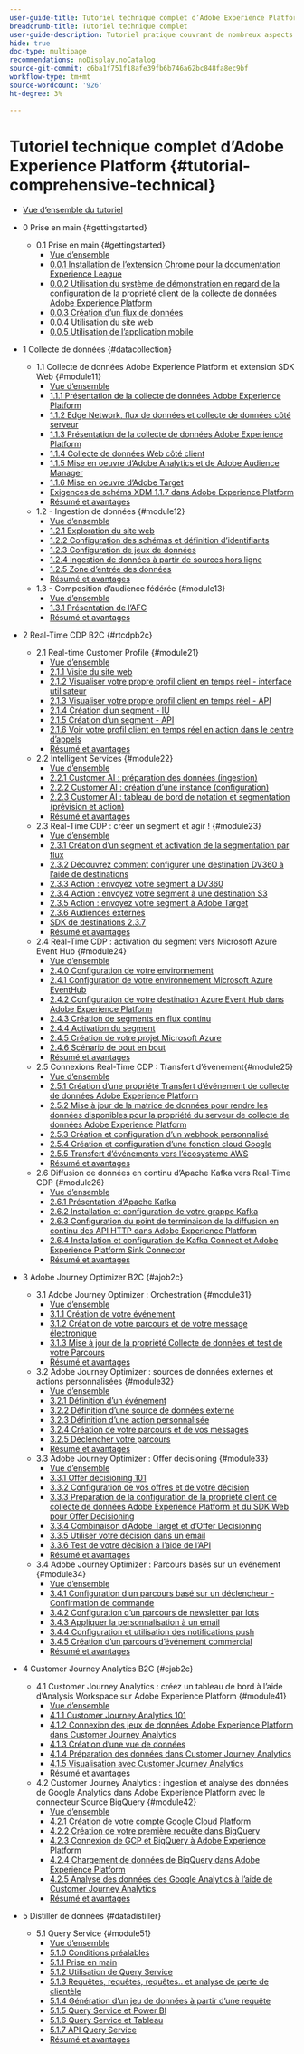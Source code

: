 ```yaml
---
user-guide-title: Tutoriel technique complet d’Adobe Experience Platform
breadcrumb-title: Tutoriel technique complet
user-guide-description: Tutoriel pratique couvrant de nombreux aspects de Adobe Experience Platform, y compris les connexions à des systèmes tiers.
hide: true
doc-type: multipage
recommendations: noDisplay,noCatalog
source-git-commit: c6ba1f751f18afe39fb6b746a62bc848fa8ec9bf
workflow-type: tm+mt
source-wordcount: '926'
ht-degree: 3%

---
```



# Tutoriel technique complet d’Adobe Experience Platform {#tutorial-comprehensive-technical}

+ [Vue d’ensemble du tutoriel](/help/tutorial-comprehensive-technical/overview.md)

+ 0 Prise en main {#gettingstarted}
   + 0.1 Prise en main {#gettingstarted}
      + [Vue d’ensemble](/help/tutorial-comprehensive-technical/modules/gettingstarted/gettingstarted/getting-started.md)
      + [0.0.1 Installation de l’extension Chrome pour la documentation Experience League](/help/tutorial-comprehensive-technical/modules/gettingstarted/gettingstarted/ex1.md)
      + [0.0.2 Utilisation du système de démonstration en regard de la configuration de la propriété client de la collecte de données Adobe Experience Platform](/help/tutorial-comprehensive-technical/modules/gettingstarted/gettingstarted/ex2.md)
      + [0.0.3 Création d’un flux de données](/help/tutorial-comprehensive-technical/modules/gettingstarted/gettingstarted/ex3.md)
      + [0.0.4 Utilisation du site web](/help/tutorial-comprehensive-technical/modules/gettingstarted/gettingstarted/ex4.md)
      + [0.0.5 Utilisation de l’application mobile](/help/tutorial-comprehensive-technical/modules/gettingstarted/gettingstarted/ex5.md)

+ 1 Collecte de données {#datacollection}
   + 1.1 Collecte de données Adobe Experience Platform et extension SDK Web {#module11}
      + [Vue d’ensemble](/help/tutorial-comprehensive-technical/modules/datacollection/module1.1/data-ingestion-launch-web-sdk.md)
      + [1.1.1 Présentation de la collecte de données Adobe Experience Platform](/help/tutorial-comprehensive-technical/modules/datacollection/module1.1/ex1.md)
      + [1.1.2 Edge Network, flux de données et collecte de données côté serveur](/help/tutorial-comprehensive-technical/modules/datacollection/module1.1/ex2.md)
      + [1.1.3 Présentation de la collecte de données Adobe Experience Platform](/help/tutorial-comprehensive-technical/modules/datacollection/module1.1/ex3.md)
      + [1.1.4 Collecte de données Web côté client](/help/tutorial-comprehensive-technical/modules/datacollection/module1.1/ex4.md)
      + [1.1.5 Mise en oeuvre d’Adobe Analytics et de Adobe Audience Manager](/help/tutorial-comprehensive-technical/modules/datacollection/module1.1/ex5.md)
      + [1.1.6 Mise en oeuvre d’Adobe Target](/help/tutorial-comprehensive-technical/modules/datacollection/module1.1/ex6.md)
      + [Exigences de schéma XDM 1.1.7 dans Adobe Experience Platform](/help/tutorial-comprehensive-technical/modules/datacollection/module1.1/ex7.md)
      + [Résumé et avantages](/help/tutorial-comprehensive-technical/modules/datacollection/module1.1/summary.md)
   + 1.2 - Ingestion de données {#module12}
      + [Vue d’ensemble](/help/tutorial-comprehensive-technical/modules/datacollection/module1.2/data-ingestion.md)
      + [1.2.1 Exploration du site web](/help/tutorial-comprehensive-technical/modules/datacollection/module1.2/ex1.md)
      + [1.2.2 Configuration des schémas et définition d’identifiants](/help/tutorial-comprehensive-technical/modules/datacollection/module1.2/ex2.md)
      + [1.2.3 Configuration de jeux de données](/help/tutorial-comprehensive-technical/modules/datacollection/module1.2/ex3.md)
      + [1.2.4 Ingestion de données à partir de sources hors ligne](/help/tutorial-comprehensive-technical/modules/datacollection/module1.2/ex4.md)
      + [1.2.5 Zone d’entrée des données](/help/tutorial-comprehensive-technical/modules/datacollection/module1.2/ex5.md)
      + [Résumé et avantages](/help/tutorial-comprehensive-technical/modules/datacollection/module1.2/summary.md)
   + 1.3 - Composition d’audience fédérée {#module13}
      + [Vue d’ensemble](/help/tutorial-comprehensive-technical/modules/datacollection/module1.3/fac.md)
      + [1.3.1 Présentation de l’AFC](/help/tutorial-comprehensive-technical/modules/datacollection/module1.3/ex1.md)
      + [Résumé et avantages](/help/tutorial-comprehensive-technical/modules/datacollection/module1.3/summary.md)

+ 2 Real-Time CDP B2C {#rtcdpb2c}
   + 2.1 Real-time Customer Profile {#module21}
      + [Vue d’ensemble](/help/tutorial-comprehensive-technical/modules/rtcdp-b2c/module2.1/real-time-customer-profile.md)
      + [2.1.1 Visite du site web](/help/tutorial-comprehensive-technical/modules/rtcdp-b2c/module2.1/ex1.md)
      + [2.1.2 Visualiser votre propre profil client en temps réel - interface utilisateur](/help/tutorial-comprehensive-technical/modules/rtcdp-b2c/module2.1/ex2.md)
      + [2.1.3 Visualiser votre propre profil client en temps réel - API](/help/tutorial-comprehensive-technical/modules/rtcdp-b2c/module2.1/ex3.md)
      + [2.1.4 Création d’un segment - IU](/help/tutorial-comprehensive-technical/modules/rtcdp-b2c/module2.1/ex4.md)
      + [2.1.5 Création d’un segment - API](/help/tutorial-comprehensive-technical/modules/rtcdp-b2c/module2.1/ex5.md)
      + [2.1.6 Voir votre profil client en temps réel en action dans le centre d’appels](/help/tutorial-comprehensive-technical/modules/rtcdp-b2c/module2.1/ex6.md)
      + [Résumé et avantages](/help/tutorial-comprehensive-technical/modules/rtcdp-b2c/module2.1/summary.md)
   + 2.2 Intelligent Services {#module22}
      + [Vue d’ensemble](/help/tutorial-comprehensive-technical/modules/rtcdp-b2c/module2.2/intelligent-services.md)
      + [2.2.1 Customer AI : préparation des données (ingestion)](/help/tutorial-comprehensive-technical/modules/rtcdp-b2c/module2.2/ex1.md)
      + [2.2.2 Customer AI : création d’une instance (configuration)](/help/tutorial-comprehensive-technical/modules/rtcdp-b2c/module2.2/ex2.md)
      + [2.2.3 Customer AI : tableau de bord de notation et segmentation (prévision et action)](/help/tutorial-comprehensive-technical/modules/rtcdp-b2c/module2.2/ex3.md)
      + [Résumé et avantages](/help/tutorial-comprehensive-technical/modules/rtcdp-b2c/module2.2/summary.md)
   + 2.3 Real-Time CDP : créer un segment et agir ! {#module23}
      + [Vue d’ensemble](/help/tutorial-comprehensive-technical/modules/rtcdp-b2c/module2.3/real-time-cdp-build-a-segment-take-action.md)
      + [2.3.1 Création d’un segment et activation de la segmentation par flux](/help/tutorial-comprehensive-technical/modules/rtcdp-b2c/module2.3/ex1.md)
      + [2.3.2 Découvrez comment configurer une destination DV360 à l’aide de destinations](/help/tutorial-comprehensive-technical/modules/rtcdp-b2c/module2.3/ex2.md)
      + [2.3.3 Action : envoyez votre segment à DV360](/help/tutorial-comprehensive-technical/modules/rtcdp-b2c/module2.3/ex3.md)
      + [2.3.4 Action : envoyez votre segment à une destination S3](/help/tutorial-comprehensive-technical/modules/rtcdp-b2c/module2.3/ex4.md)
      + [2.3.5 Action : envoyez votre segment à Adobe Target](/help/tutorial-comprehensive-technical/modules/rtcdp-b2c/module2.3/ex5.md)
      + [2.3.6 Audiences externes](/help/tutorial-comprehensive-technical/modules/rtcdp-b2c/module2.3/ex6.md)
      + [SDK de destinations 2.3.7](/help/tutorial-comprehensive-technical/modules/rtcdp-b2c/module2.3/ex7.md)
      + [Résumé et avantages](/help/tutorial-comprehensive-technical/modules/rtcdp-b2c/module2.3/summary.md)
   + 2.4 Real-Time CDP : activation du segment vers Microsoft Azure Event Hub {#module24}
      + [Vue d’ensemble](/help/tutorial-comprehensive-technical/modules/rtcdp-b2c/module2.4/segment-activation-microsoft-azure-eventhub.md)
      + [2.4.0 Configuration de votre environnement](/help/tutorial-comprehensive-technical/modules/rtcdp-b2c/module2.4/ex0.md)
      + [2.4.1 Configuration de votre environnement Microsoft Azure EventHub](/help/tutorial-comprehensive-technical/modules/rtcdp-b2c/module2.4/ex1.md)
      + [2.4.2 Configuration de votre destination Azure Event Hub dans Adobe Experience Platform](/help/tutorial-comprehensive-technical/modules/rtcdp-b2c/module2.4/ex2.md)
      + [2.4.3 Création de segments en flux continu](/help/tutorial-comprehensive-technical/modules/rtcdp-b2c/module2.4/ex3.md)
      + [2.4.4 Activation du segment](/help/tutorial-comprehensive-technical/modules/rtcdp-b2c/module2.4/ex4.md)
      + [2.4.5 Création de votre projet Microsoft Azure](/help/tutorial-comprehensive-technical/modules/rtcdp-b2c/module2.4/ex5.md)
      + [2.4.6 Scénario de bout en bout](/help/tutorial-comprehensive-technical/modules/rtcdp-b2c/module2.4/ex6.md)
      + [Résumé et avantages](/help/tutorial-comprehensive-technical/modules/rtcdp-b2c/module2.4/summary.md)
   + 2.5 Connexions Real-Time CDP : Transfert d’événement{#module25}
      + [Vue d’ensemble](/help/tutorial-comprehensive-technical/modules/rtcdp-b2c/module2.5/aep-data-collection-ssf.md)
      + [2.5.1 Création d’une propriété Transfert d’événement de collecte de données Adobe Experience Platform](/help/tutorial-comprehensive-technical/modules/rtcdp-b2c/module2.5/ex1.md)
      + [2.5.2 Mise à jour de la matrice de données pour rendre les données disponibles pour la propriété du serveur de collecte de données Adobe Experience Platform](/help/tutorial-comprehensive-technical/modules/rtcdp-b2c/module2.5/ex2.md)
      + [2.5.3 Création et configuration d’un webhook personnalisé](/help/tutorial-comprehensive-technical/modules/rtcdp-b2c/module2.5/ex3.md)
      + [2.5.4 Création et configuration d’une fonction cloud Google](/help/tutorial-comprehensive-technical/modules/rtcdp-b2c/module2.5/ex4.md)
      + [2.5.5 Transfert d’événements vers l’écosystème AWS](/help/tutorial-comprehensive-technical/modules/rtcdp-b2c/module2.5/ex5.md)
      + [Résumé et avantages](/help/tutorial-comprehensive-technical/modules/rtcdp-b2c/module2.5/summary.md)
   + 2.6 Diffusion de données en continu d’Apache Kafka vers Real-Time CDP {#module26}
      + [Vue d’ensemble](/help/tutorial-comprehensive-technical/modules/rtcdp-b2c/module2.6/aep-apache-kafka.md)
      + [2.6.1 Présentation d’Apache Kafka](/help/tutorial-comprehensive-technical/modules/rtcdp-b2c/module2.6/ex1.md)
      + [2.6.2 Installation et configuration de votre grappe Kafka](/help/tutorial-comprehensive-technical/modules/rtcdp-b2c/module2.6/ex2.md)
      + [2.6.3 Configuration du point de terminaison de la diffusion en continu des API HTTP dans Adobe Experience Platform](/help/tutorial-comprehensive-technical/modules/rtcdp-b2c/module2.6/ex3.md)
      + [2.6.4 Installation et configuration de Kafka Connect et Adobe Experience Platform Sink Connector](/help/tutorial-comprehensive-technical/modules/rtcdp-b2c/module2.6/ex4.md)
      + [Résumé et avantages](/help/tutorial-comprehensive-technical/modules/rtcdp-b2c/module2.6/summary.md)

+ 3 Adobe Journey Optimizer B2C {#ajob2c}
   + 3.1 Adobe Journey Optimizer : Orchestration {#module31}
      + [Vue d’ensemble](/help/tutorial-comprehensive-technical/modules/ajo-b2c/module3.1/journey-orchestration-create-account.md)
      + [3.1.1 Création de votre événement](/help/tutorial-comprehensive-technical/modules/ajo-b2c/module3.1/ex1.md)
      + [3.1.2 Création de votre parcours et de votre message électronique](/help/tutorial-comprehensive-technical/modules/ajo-b2c/module3.1/ex2.md)
      + [3.1.3 Mise à jour de la propriété Collecte de données et test de votre Parcours](/help/tutorial-comprehensive-technical/modules/ajo-b2c/module3.1/ex3.md)
      + [Résumé et avantages](/help/tutorial-comprehensive-technical/modules/ajo-b2c/module3.1/summary.md)
   + 3.2 Adobe Journey Optimizer : sources de données externes et actions personnalisées {#module32}
      + [Vue d’ensemble](/help/tutorial-comprehensive-technical/modules/ajo-b2c/module3.2/journey-orchestration-external-weather-api-sms.md)
      + [3.2.1 Définition d’un événement](/help/tutorial-comprehensive-technical/modules/ajo-b2c/module3.2/ex1.md)
      + [3.2.2 Définition d’une source de données externe](/help/tutorial-comprehensive-technical/modules/ajo-b2c/module3.2/ex2.md)
      + [3.2.3 Définition d’une action personnalisée](/help/tutorial-comprehensive-technical/modules/ajo-b2c/module3.2/ex3.md)
      + [3.2.4 Création de votre parcours et de vos messages](/help/tutorial-comprehensive-technical/modules/ajo-b2c/module3.2/ex4.md)
      + [3.2.5 Déclencher votre parcours](/help/tutorial-comprehensive-technical/modules/ajo-b2c/module3.2/ex5.md)
      + [Résumé et avantages](/help/tutorial-comprehensive-technical/modules/ajo-b2c/module3.2/summary.md)
   + 3.3 Adobe Journey Optimizer : Offer decisioning {#module33}
      + [Vue d’ensemble](/help/tutorial-comprehensive-technical/modules/ajo-b2c/module3.3/offer-decisioning.md)
      + [3.3.1 Offer decisioning 101](/help/tutorial-comprehensive-technical/modules/ajo-b2c/module3.3/ex1.md)
      + [3.3.2 Configuration de vos offres et de votre décision](/help/tutorial-comprehensive-technical/modules/ajo-b2c/module3.3/ex2.md)
      + [3.3.3 Préparation de la configuration de la propriété client de collecte de données Adobe Experience Platform et du SDK Web pour Offer Decisioning](/help/tutorial-comprehensive-technical/modules/ajo-b2c/module3.3/ex3.md)
      + [3.3.4 Combinaison d’Adobe Target et d’Offer Decisioning](/help/tutorial-comprehensive-technical/modules/ajo-b2c/module3.3/ex4.md)
      + [3.3.5 Utiliser votre décision dans un email](/help/tutorial-comprehensive-technical/modules/ajo-b2c/module3.3/ex5.md)
      + [3.3.6 Test de votre décision à l’aide de l’API](/help/tutorial-comprehensive-technical/modules/ajo-b2c/module3.3/ex6.md)
      + [Résumé et avantages](/help/tutorial-comprehensive-technical/modules/ajo-b2c/module3.3/summary.md)
   + 3.4 Adobe Journey Optimizer : Parcours basés sur un événement {#module34}
      + [Vue d’ensemble](/help/tutorial-comprehensive-technical/modules/ajo-b2c/module3.4/journeyoptimizer.md)
      + [3.4.1 Configuration d’un parcours basé sur un déclencheur - Confirmation de commande](/help/tutorial-comprehensive-technical/modules/ajo-b2c/module3.4/ex1.md)
      + [3.4.2 Configuration d’un parcours de newsletter par lots](/help/tutorial-comprehensive-technical/modules/ajo-b2c/module3.4/ex2.md)
      + [3.4.3 Appliquer la personnalisation à un email](/help/tutorial-comprehensive-technical/modules/ajo-b2c/module3.4/ex3.md)
      + [3.4.4 Configuration et utilisation des notifications push](/help/tutorial-comprehensive-technical/modules/ajo-b2c/module3.4/ex4.md)
      + [3.4.5 Création d’un parcours d’événement commercial](/help/tutorial-comprehensive-technical/modules/ajo-b2c/module3.4/ex5.md)
      + [Résumé et avantages](/help/tutorial-comprehensive-technical/modules/ajo-b2c/module3.4/summary.md)

+ 4 Customer Journey Analytics B2C {#cjab2c}
   + 4.1 Customer Journey Analytics : créez un tableau de bord à l’aide d’Analysis Workspace sur Adobe Experience Platform {#module41}
      + [Vue d’ensemble](/help/tutorial-comprehensive-technical/modules/cja-b2c/module4.1/customer-journey-analytics-build-a-dashboard.md)
      + [4.1.1 Customer Journey Analytics 101](/help/tutorial-comprehensive-technical/modules/cja-b2c/module4.1/ex1.md)
      + [4.1.2 Connexion des jeux de données Adobe Experience Platform dans Customer Journey Analytics](/help/tutorial-comprehensive-technical/modules/cja-b2c/module4.1/ex2.md)
      + [4.1.3 Création d’une vue de données](/help/tutorial-comprehensive-technical/modules/cja-b2c/module4.1/ex3.md)
      + [4.1.4 Préparation des données dans Customer Journey Analytics](/help/tutorial-comprehensive-technical/modules/cja-b2c/module4.1/ex4.md)
      + [4.1.5 Visualisation avec Customer Journey Analytics](/help/tutorial-comprehensive-technical/modules/cja-b2c/module4.1/ex5.md)
      + [Résumé et avantages](/help/tutorial-comprehensive-technical/modules/cja-b2c/module4.1/summary.md)
   + 4.2 Customer Journey Analytics : ingestion et analyse des données de Google Analytics dans Adobe Experience Platform avec le connecteur Source BigQuery {#module42}
      + [Vue d’ensemble](/help/tutorial-comprehensive-technical/modules/cja-b2c/module4.2/customer-journey-analytics-bigquery-gcp.md)
      + [4.2.1 Création de votre compte Google Cloud Platform](/help/tutorial-comprehensive-technical/modules/cja-b2c/module4.2/ex1.md)
      + [4.2.2 Création de votre première requête dans BigQuery](/help/tutorial-comprehensive-technical/modules/cja-b2c/module4.2/ex2.md)
      + [4.2.3 Connexion de GCP et BigQuery à Adobe Experience Platform](/help/tutorial-comprehensive-technical/modules/cja-b2c/module4.2/ex3.md)
      + [4.2.4 Chargement de données de BigQuery dans Adobe Experience Platform](/help/tutorial-comprehensive-technical/modules/cja-b2c/module4.2/ex4.md)
      + [4.2.5 Analyse des données des Google Analytics à l’aide de Customer Journey Analytics](/help/tutorial-comprehensive-technical/modules/cja-b2c/module4.2/ex5.md)
      + [Résumé et avantages](/help/tutorial-comprehensive-technical/modules/cja-b2c/module4.2/summary.md)

+ 5 Distiller de données {#datadistiller}
   + 5.1 Query Service {#module51}
      + [Vue d’ensemble](/help/tutorial-comprehensive-technical/modules/datadistiller/module5.1/query-service.md)
      + [5.1.0 Conditions préalables](/help/tutorial-comprehensive-technical/modules/datadistiller/module5.1/ex0.md)
      + [5.1.1 Prise en main](/help/tutorial-comprehensive-technical/modules/datadistiller/module5.1/ex1.md)
      + [5.1.2 Utilisation de Query Service](/help/tutorial-comprehensive-technical/modules/datadistiller/module5.1/ex2.md)
      + [5.1.3 Requêtes, requêtes, requêtes.. et analyse de perte de clientèle](/help/tutorial-comprehensive-technical/modules/datadistiller/module5.1/ex3.md)
      + [5.1.4 Génération d’un jeu de données à partir d’une requête](/help/tutorial-comprehensive-technical/modules/datadistiller/module5.1/ex4.md)
      + [5.1.5 Query Service et Power BI](/help/tutorial-comprehensive-technical/modules/datadistiller/module5.1/ex5.md)
      + [5.1.6 Query Service et Tableau](/help/tutorial-comprehensive-technical/modules/datadistiller/module5.1/ex6.md)
      + [5.1.7 API Query Service](/help/tutorial-comprehensive-technical/modules/datadistiller/module5.1/ex7.md)
      + [Résumé et avantages](/help/tutorial-comprehensive-technical/modules/datadistiller/module5.1/summary.md)




